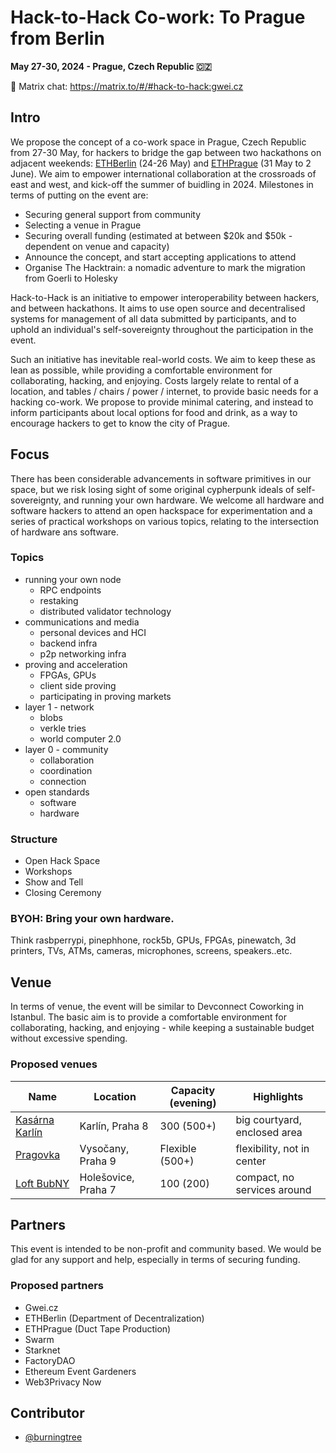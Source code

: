 # Hack-to-Hack Co-work: To Prague from Berlin

**May 27-30, 2024 - Prague, Czech Republic 🇨🇿**

💬 Matrix chat: https://matrix.to/#/#hack-to-hack:gwei.cz

## Intro

We propose the concept of a co-work space in Prague, Czech Republic from 27-30 May, for hackers to bridge the gap between two hackathons on adjacent weekends: [ETHBerlin](https://ethberlin.org/) (24-26 May) and [ETHPrague](https://ethprague.com/) (31 May to 2 June). We aim to empower international collaboration at the crossroads of east and west, and kick-off the summer of buidling in 2024.
Milestones in terms of putting on the event are:

- Securing general support from community
- Selecting a venue in Prague
- Securing overall funding (estimated at between $20k and $50k - dependent on venue and capacity)
- Announce the concept, and start accepting applications to attend
- Organise The Hacktrain: a nomadic adventure to mark the migration from Goerli to Holesky

Hack-to-Hack is an initiative to empower interoperability between hackers, and between hackathons. It aims to use open source and decentralised systems for management of all data submitted by participants, and to uphold an individual's self-sovereignty throughout the participation in the event.

Such an initiative has inevitable real-world costs. We aim to keep these as lean as possible, while providing a comfortable environment for collaborating, hacking, and enjoying. Costs largely relate to rental of a location, and tables / chairs / power / internet, to provide basic needs for a hacking co-work. We propose to provide minimal catering, and instead to inform participants about local options for food and drink, as a way to encourage hackers to get to know the city of Prague.

## Focus 

There has been considerable advancements in software primitives in our space, but we risk losing sight of some original cypherpunk ideals of self-sovereignty, and running your own hardware. We welcome all hardware and software hackers to attend an open hackspace for experimentation and a series of practical workshops on various topics, relating to the intersection of hardware ans software. 

### Topics

 - running your own node
   - RPC endpoints
   - restaking
   - distributed validator technology
 - communications and media
   - personal devices and HCI
   - backend infra  
   - p2p networking infra 
 - proving and acceleration
   - FPGAs, GPUs 
   - client side proving
   - participating in proving markets
 - layer 1 - network
   - blobs
   - verkle tries
   - world computer 2.0
 - layer 0 - community
   - collaboration
   - coordination
   - connection
 - open standards
   - software
   - hardware

### Structure 
 - Open Hack Space
 - Workshops
 - Show and Tell
 - Closing Ceremony 

### BYOH: Bring your own hardware.

Think rasbperrypi, pinephhone, rock5b, GPUs, FPGAs, pinewatch, 3d printers, TVs, ATMs, cameras, microphones, screens, speakers..etc. 

## Venue

In terms of venue, the event will be similar to Devconnect Coworking in Istanbul. The basic aim is to provide a comfortable environment for collaborating, hacking, and enjoying - while keeping a sustainable budget without excessive spending.

### Proposed venues

| Name | Location | Capacity (evening) | Highlights |
| --- | --- | --- | --- |
| [Kasárna Karlín](https://kasarnakarlin.cz/en/main-page) | Karlín, Praha 8 | 300 (500+) | big courtyard, enclosed area |
| [Pragovka](https://pragovka.com/en) | Vysočany, Praha 9 | Flexible (500+) | flexibility, not in center |
| [Loft BubNY](https://loftbubny.cz/) | Holešovice, Praha 7 | 100 (200) | compact, no services around |

## Partners

This event is intended to be non-profit and community based. We would be glad for any support and help, especially in terms of securing funding.

### Proposed partners

* Gwei.cz
* ETHBerlin (Department of Decentralization)
* ETHPrague (Duct Tape Production)
* Swarm
* Starknet
* FactoryDAO
* Ethereum Event Gardeners
* Web3Privacy Now

## Contributor

* [@burningtree](https://github.com/burningtree)
